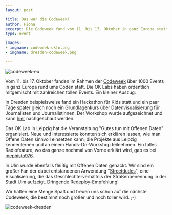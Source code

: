 ```yaml
---
layout: post

title: Das war die Codeweek!
author: Fiona
excerpt: Die Codeweek fand vom 11. bis 17. Oktober in ganz Europa statt. Da haben wir doch glatt mitgemacht!
type: event

images:
- imgname: codeweek-okfn.png
- imgname: dresden-codeweek.png

---
```

![codeweek-eu](/blog/codeweek-okfn.png)

Vom 11. bis 17. Oktober fanden im Rahmen der [Codeweek][] über 1000 Events in ganz Europa rund ums Coden statt. Die OK Labs haben ordentlich mitgemischt mit zahlreichen tollen Events. Ein kleiner Auszug:

In Dresden beispielsweise fand ein Hackathon für Kids statt und ein paar Tage später gleich noch ein Grundlagenkurs über Datenvisualisierung für Journalisten und Journalistinnen. Der Workshop wurde aufgezeichnet und kann [hier][] nachgeschaut werden.

Das OK Lab in Leipzig hat die Veranstaltung "Gutes tun mit Offenen Daten" organisiert. Neue und Interessierte konnten sich erklären lassen, wie man Offene Daten sinnvoll einsetzen kann, die Projekte aus Leipzig kennenlernen und an einem Hands-On-Workshop teilnehmen. Ein tolles Radiofeature, wo das ganze nochmal von Vorne erklärt wird, gab es bei [mephisto976][].

In Ulm wurde ebenfalls fleißig mit Offenen Daten gehackt. Wir sind ein großer Fan der dabei entstandenen Anwendung "[Streetdudes][]", eine Visualisierung, die das Geschlechterverhältnis der Straßenbenennung in der Stadt Ulm aufzeigt. Dringende Redeploy-Empfehlung!

Wir hatten eine Menge Spaß und freuen uns schon auf die nächste Codeweek, die bestimmt noch größer und noch toller wird. ;-)

![codeweek-dresden](/blog/dresden-codeweek.png)


[Codeweek]: http://codeweek.eu
[hier]: https://www.youtube.com/watch?v=SclvolylVqA
[mephisto976]: http://mephisto976.de/news/45924
[StreetDudes]: http://www.ulmapi.de/streetdudes/
